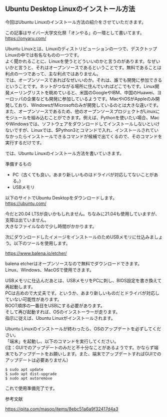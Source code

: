 ## Ubuntu Desktop Linuxのインストール方法

今回はUbuntu Linuxのインストール方法の紹介をさせていただきます。  

この記事はサイバー大学文化祭「オンやる」の一環として書いてます。  
https://onyaru.com/

Ubuntu Linuxとは、Linuxのディストリビューションの一つで、デスクトップLinuxの中では有名なものの一つです。  
よく聞かれることに、Linuxを使うとどういいのかと言うのがあります。なぜいいかと言うと、それはオープンソースであるということです。無料であることは利点の一つであって、主な利点ではありません。  
では、オープンソースであればなぜいいのか。それは、誰でも開発に参加できるということです。ネットがつながる場所に住んでいればどこでもです。Linux開発メーリングリストを眺めていると、米国のGoogleやIBM、中国のHuawei、ヨーロッパの企業なども開発に参加しているようです。MacやiOSがAppleのみ開発しており、WindowsがMicrosoftのみが開発しているのとは大きな違いです。また、オープンソースであるため、他のオープンソースプロジェクトがLinuxにモジュールを組み込むことができます。例えば、Pythonを使いたい場合、MacやWindowsでは、ソフトウェアをダウンロードしてインストールしないといけないですが、Linuxでは、$Python3とコマンドで入れ、インストールされていなかったらインストールできるコマンドが候補で出てくるので、そのコマンドを実行するだけです。  

では、Ubuntu Linuxのインストール方法を書いていきます。  

準備するもの
*  PC（古くても良い。あまり新しいものはドライバが対応してないことがある。)
*  USBメモリ

以下のサイトでUbuntu Desktopをダウンロードします。  
https://ubuntu.com/

今だと20.04 LTSが良いかもしれません。ちなみに21.04も使用していますが、支障は出ていません。  
大きなファイルなので少し時間がかかります。  

次にダウンロードしたイメージをインストールのためUSBメモリに仕込みましょう。以下のツールを使用します。  

https://www.balena.io/etcher/

balena etcherはオープンソースなので無料でダウンロードできます。  
Linux、Windows、MacOSで使用できます。

USBメモリに仕込んだあとは、USBメモリをPCに刺し、BIOS設定を書き換えて再起動します。  
PCは古めので大丈夫です。というか、あまり新しいものだとドライバが対応していない可能性があります。  
BOOT順序の一番目をUSBにする必要があります。  
そして再び起動すれば、OSのインストーラーが走ります。  
指示に従えば、Ubuntu Linuxがインストールされます。

Ubuntu Linuxのインストールが終わったら、OSのアップデートを必ずしてください。  
「端末」を起動し、以下のコマンドを実行してください。  
(注：GUIでのアップデートのみだと不十分なことがあるようです。かならず端末でもアップデートをお願いします。また、端末でアップデートすればGUIでのアップデートは必要ありません）  

```
$ sudo apt update
$ sudo apt dist-upgrade
$ sudo apt autoremove
```

これで使用準備完了です。  

参考文献

https://qiita.com/masoo/items/8ebc51a6a9f32417d4a3
